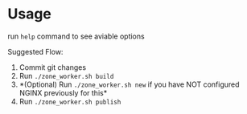# Usage

run `help` command to see aviable options

Suggested Flow:

1. Commit git changes
2. Run `./zone_worker.sh build`
3. \*(Optional) Run `./zone_worker.sh new` if you have NOT configured NGINX previously for this\*
4. Run `./zone_worker.sh publish`
